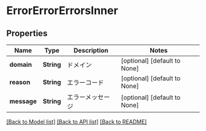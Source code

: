 # ErrorErrorErrorsInner

## Properties
Name | Type | Description | Notes
------------ | ------------- | ------------- | -------------
**domain** | **String** | ドメイン | [optional] [default to None]
**reason** | **String** | エラーコード | [optional] [default to None]
**message** | **String** | エラーメッセージ | [optional] [default to None]

[[Back to Model list]](../README.md#documentation-for-models) [[Back to API list]](../README.md#documentation-for-api-endpoints) [[Back to README]](../README.md)


